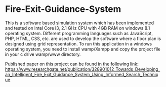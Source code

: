 # Fire-Exit-Guidance-System
This is a software based simulation system which has been implemented and tested on Intel Core i3, 2.1 GHz CPU with 4GB RAM on windows 8.1 operating system. Different programming languages such as JavaScript, PHP, HTML, CSS, etc. are used to develop the software where a floor plan is designed using grid representation. 
To run this application in a windows operating system, you need to install wamp/Xampp and copy the project file in your c drive wamp/www directory.

Published paper on this project can be found in the following link:
https://www.researchgate.net/publication/328901012_Towards_Developing_an_Intelligent_Fire_Exit_Guidance_System_Using_Informed_Search_Technique
